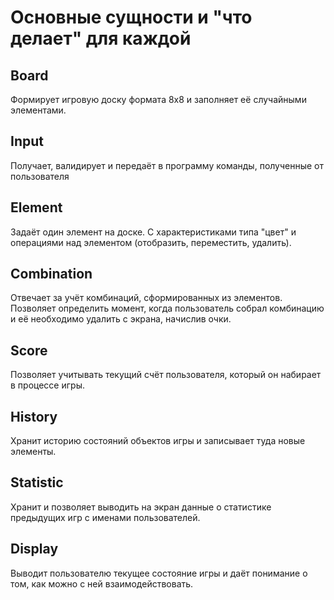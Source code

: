 # Основные сущности и "что делает" для каждой

## Board
Формирует игровую доску формата 8х8 и заполняет её случайными элементами.

## Input
Получает, валидирует и передаёт в программу команды, полученные от пользователя

## Element
Задаёт один элемент на доске. С характеристиками типа "цвет" и операциями над элементом (отобразить, переместить, удалить).

## Combination
Отвечает за учёт комбинаций, сформированных из элементов. Позволяет определить момент, когда пользователь собрал 
комбинацию и её необходимо удалить с экрана, начислив очки.

## Score
Позволяет учитывать текущий счёт пользователя, который он набирает в процессе игры.

## History
Хранит историю состояний объектов игры и записывает туда новые элементы.

## Statistic
Хранит и позволяет выводить на экран данные о статистике предыдущих игр с именами пользователей.

## Display
Выводит пользователю текущее состояние игры и даёт понимание о том, как можно с ней взаимодействовать.